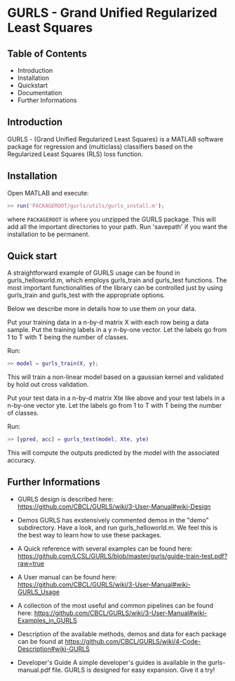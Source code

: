 # GURLS - Grand Unified Regularized Least Squares



## Table of Contents

- Introduction
- Installation
- Quickstart
- Documentation
- Further Informations



## Introduction

GURLS - (Grand Unified Regularized Least Squares) is a MATLAB software package for regression and 
(multiclass) classifiers based on the Regularized Least Squares (RLS) loss function. 

## Installation

Open MATLAB and execute:

```matlab
>> run('PACKAGEROOT/gurls/utils/gurls_install.m');
```

where `PACKAGEROOT` is where you unzipped the GURLS package. This will add all the important directories 
to your path. Run 'savepath' if you want the installation to be permanent.




## Quick start

A straightforward example of GURLS usage can be found in gurls_helloworld.m, 
which employs gurls_train and gurls_test functions. 
The most important functionalities of the library can be controlled just
by using gurls_train and gurls_test with the appropriate options.

Below we describe more in details how to use them on your data.

Put your training data in a n-by-d matrix X with each row being a data sample.
Put the training labels in a y n-by-one vector. Let the labels go from 1 to T with T 
being the number of classes.

Run:

```matlab
>> model = gurls_train(X, y);
```

This will train a non-linear model based on a gaussian kernel and validated by hold out cross validation.

Put your test data in a n-by-d matrix Xte like above and your test labels in 
a n-by-one vector yte. Let the labels go from 1 to T with T being the number of classes.

Run: 

```matlab
>> [ypred, acc] = gurls_test(model, Xte, yte)
```

This will compute the outputs predicted by the model with the associated accuracy. 

## Further Informations

- GURLS design is described here:
	https://github.com/CBCL/GURLS/wiki/3-User-Manual#wiki-Design

- Demos
	GURLS has exstensively commented demos in the "demo" subdirectory. 
	Have a look, and run gurls_helloworld.m. We feel this is the best way to learn how to use
	these packages.

- A Quick reference with several examples can be found here:
	https://github.com/LCSL/GURLS/blob/master/gurls/guide-train-test.pdf?raw=true

- A User manual can be found here:
	https://github.com/CBCL/GURLS/wiki/3-User-Manual#wiki-GURLS_Usage

- A collection of the most useful and common pipelines can be found here:
	https://github.com/CBCL/GURLS/wiki/3-User-Manual#wiki-Examples_in_GURLS
	
- Description of the available methods, demos and data for each package can be found at
	https://github.com/CBCL/GURLS/wiki/4-Code-Description#wiki-GURLS

- Developer's Guide
	A simple developer's guides is available in the gurls-manual.pdf file.
	GURLS is designed for easy expansion. Give it a try!




